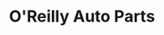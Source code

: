 ---
title: "O'Reilly Auto Parts"
url: /mcallen/oreilly-auto-parts-north-23rd-street/
shop: Autoteile
---
